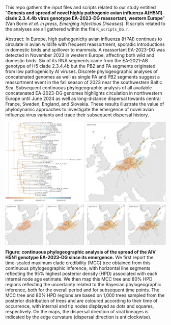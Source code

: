 This repo gathers the input files and scripts related to our study entitled "**Genesis and spread of novel highly pathogenic avian influenza A(H5N1) clade 2.3.4.4b virus genotype EA-2023-DG reassortant, western Europe**" (Van Borm *et al*. *in press*, *Emerging Infectious Diseases*). R scripts related to the analyses are all gathered within the file `R_scripts_DG.r`.

Abstract: In Europe, high pathogenicity avian influenza (HPAI) continues to circulate in avian wildlife with frequent reassortment, sporadic introductions in domestic birds and spillover to mammals. A reassortant EA-2023-DG was detected in November 2023 in western Europe, affecting both wild and domestic birds. Six of its RNA segments came from the EA-2021-AB genotype of H5 clade 2.3.4.4b but the PB2 and PA segments originated from low pathogenicity AI viruses. Discrete phylogeographic analyses of concatenated genomes as well as single PA and PB2 segments suggest a reassortment event in the fall season of 2023 near the southwestern Baltic Sea. Subsequent continuous phylogeographic analysis of all available concatenated EA-2023-DG genomes highlights circulation in northwestern Europe until June 2024 as well as long-distance dispersal towards central France, Sweden, England, and Slovakia. These results illustrate the value of phylodynamic approaches to investigate the emergence of novel avian influenza virus variants and trace their subsequent dispersal history.

<img src="Scripts_&_data/F2_150225.png" align="center" alt="" />

**Figure: continuous phylogeographic analysis of the spread of the AIV H5N1 genotype EA-2023-DG since its emergence.**  We first report the time-scaled maximum clade credibility (MCC) tree obtained from this continuous phylogeographic inference, with horizontal line segments reflecting the 95% highest posterior density (HPD) associated with each internal node age estimate. We then map this MCC tree and 80% HPD regions reflecting the uncertainty related to the Bayesian phylogeographic inference, both for the overall period and for subsequent time points. The MCC tree and 80% HPD regions are based on 1,000 trees sampled from the posterior distribution of trees and are coloured according to their time of occurrence, with internal and tip nodes displayed as dots and squares, respectively. On the maps, the dispersal direction of viral lineages is indicated by the edge curvature (dispersal direction is anticlockwise).
